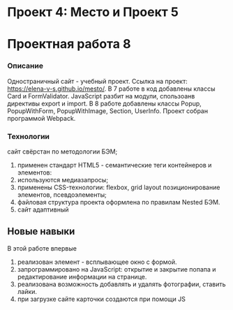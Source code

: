# Проект 4: Место  и Проект 5 
# Проектная работа 8

### Описание

Одностраничный сайт - учебный проект. Ссылка на проект:  https://elena-v-s.github.io/mesto/.
В 7 работе в  код добавлены классы Card и FormValidator.
 JavaScript разбит на модули, спользоанв  директивы export и import.
 В 8 работе добавлены классы Popup, PopupWithForm, PopupWithImage, Section, UserInfo.
 Проект собран программой Webpack.

### Технологии

сайт свёрстан по методологии БЭМ;
1. применен стандарт HTML5 - семантические теги контейнеров и элементов:
2. используются медиазапросы;
3. применены CSS-технологии: flexbox, grid layout позиционирование элементов, псевдоэлементы;
4. файловая структура проекта оформлена по правилам Nested БЭМ.
5. сайт адаптивный


## Новые навыки

В этой работе впервые 
1. реализован элемент - всплывающее окно с формой. 
2. запрограммировано на JavaScript: открытие и закрытие попапа и редактирование информации на странице. 
3. реализована возможность добавлять и удалять фотографии, ставить лайки.
4. при загрузке сайте карточки создаются при помощи JS



